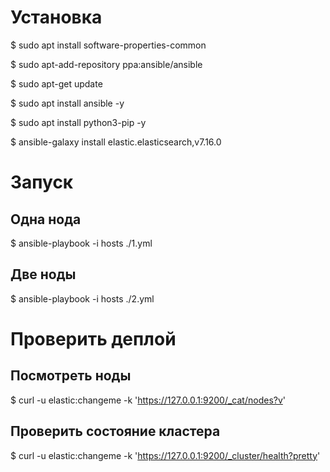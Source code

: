 # Установка
$ sudo apt install software-properties-common

$ sudo apt-add-repository ppa:ansible/ansible

$ sudo apt-get update

$ sudo apt install ansible -y

$ sudo apt install python3-pip -y

$ ansible-galaxy install elastic.elasticsearch,v7.16.0

# Запуск
## Одна нода
$ ansible-playbook -i hosts ./1.yml
## Две ноды
$ ansible-playbook -i hosts ./2.yml

# Проверить деплой
## Посмотреть ноды
$ curl -u elastic:changeme  -k 'https://127.0.0.1:9200/_cat/nodes?v'

## Проверить состояние кластера
$ curl -u elastic:changeme -k 'https://127.0.0.1:9200/_cluster/health?pretty'
